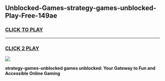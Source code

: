 
## Unblocked-Games-strategy-games-unblocked-Play-Free-149ae
<h3>
<a href="https://premium76.site?title=strategy-games-unblocked&ref=10A">CLICK TO PLAY</a></h3>
<hr>

<h3>
<a href="https://premium76.site?title=strategy-games-unblocked&ref=10A">CLICK 2 PLAY</a>
  
</h3>

<a href="https://premium76.site?title=strategy-games-unblocked&ref=10A"><img src="https://clearcache.store/games.png"></a>


**strategy-games-unblocked games unblocked: Your Gateway to Fun and Accessible Online Gaming**
